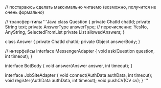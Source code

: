 ﻿// постараюсь сделать максимально читаемо (возможно, получится не очень формально)

// трансфер-типы
'''Java
class Question
{
    private ChatId chatId;
    private String text;
    private AnswerType answerType;  // перечисление: YesNo, AnyString, SelectedFromList
    private List<String> allowedAnswers;
}

class Answer
{
    private ChatId chatId;
    private Object answerBody;
}

// интерфейсы
interface MessengerAdapter
{
    void ask(Question question, int timeout);
}

interface BotBody
{
    void answer(Answer answer, int timeout);
}

interface JobSiteAdapter
{
    void connect(AuthData authData, int timeout);
    void register(AuthData authData, int timeout);
    void pushCV(CV cv);
}
'''
